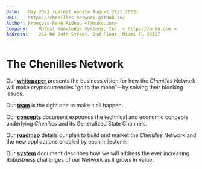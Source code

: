 ```yaml
---
Date:	May 2023 (Latest update August 21st 2023)
URL:	https://chenilles-network.github.io/
Author:	François-René Rideau <f@mukn.com>
Company:	Mutual Knowledge Systems, Inc. < https://mukn.com >
Address:	218 NW 24th Street, 2nd Floor, Miami FL 33127
---
```

# The Chenilles Network

Our [**whitepaper**](whitepaper) presents the business vision for
how the *Chenilles* Network will make cryptocurrencies
“go to the moon”—by solving their blocking issues.

Our [**team**](team) is the right one to make it all happen.

Our [**concepts**](concepts) document expounds
the technical and economic concepts underlying *Chenilles*
and its Generalized State Channels.

Our [**roadmap**](roadmap) details our plan to build and market
the *Chenilles* Network and the new applications enabled by each milestone.

Our [**system**](system) document describes how we will address
the ever increasing Robustness challenges of our Network as it grows in value.

